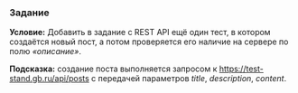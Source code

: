 ### Задание

**Условие:** Добавить в задание с REST API ещё один тест,
в котором создаётся новый пост, а потом проверяется
его наличие на сервере по полю *«описание»*.

**Подсказка:** создание поста выполняется запросом к 
https://test-stand.gb.ru/api/posts с передачей параметров 
*title*, *description*, *content*.